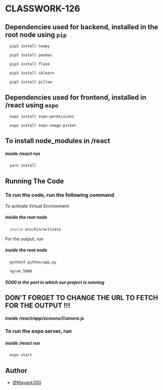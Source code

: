 # CLASSWORK-126


## Dependencies used for backend, installed in the root node using `pip`

```bash
  pip3 install numpy
```
```bash
  pip3 install pandas
```
```bash
  pip3 install flask
```
```bash
  pip3 install sklearn
```
```bash
  pip3 install pillow
```

## Dependencies used for frontend, installed in /react using `expo`

```bash
  expo install expo-permissions
```
```bash
  expo install expo-image-picker
```

## To install node_modules in /react

##### inside /react run

```bash
  yarn install
```

## Running The Code

### To run the code, run the following command

To activate Virtual Environment

##### inside the root node

```bash
  source env/bin/activate  
```


For the output, run

##### inside the root node

```bash
  python3 python/app.py
```
```bash
  ngrok 5000
```
##### 5000 is the port in which our project is running

## DON'T FORGET TO CHANGE THE URL TO FETCH FOR THE OUTPUT !!! 
##### inside /react/app/screens/Camera.js

### To run the expo server, run

##### inside /react run
```bash
  expo start
```


## Author

- [@Mayank300](https://github.com/Mayank300)

  
